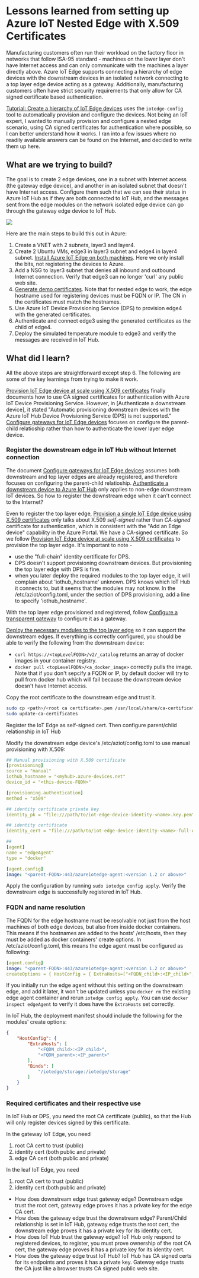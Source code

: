 # Lessons learned from setting up Azure IoT Nested Edge with X.509 Certificates

Manufacturing customers often run their workload on the factory floor in networks that follow ISA-95 standard - machines on the lower layer don't have Internet access and can only communicate with the machines a layer directly above. Azure IoT Edge supports connecting a hierarchy of edge devices with the downstream devices in an isolated network connecting to a top layer edge device acting as a gateway. Additionally, manufacturing customers often have strict security requirements that only allow for CA signed certificate based authentication.

[Tutorial: Create a hierarchy of IoT Edge devices](https://docs.microsoft.com/en-us/azure/iot-edge/tutorial-nested-iot-edge?view=iotedge-2020-11) uses the `iotedge-config` tool to automatically provision and configure the devices. Not being an IoT expert, I wanted to manually provision and configure a nested edge scenario, using CA signed certificates for authentication where possible, so I can better understand how it works. I ran into a few issues where no readily available answers can be found on the Internet, and decided to write them up here.

## What are we trying to build?

The goal is to create 2 edge devices, one in a subnet with Internet access (the gateway edge device), and another in an isolated subnet that doesn't have Internet access. Configure them such that we can see their status in Azure IoT Hub as if they are both connected to IoT Hub, and the messages sent from the edge modules on the network isolated edge device can go through the gateway edge device to IoT Hub.

<img src="images/overview.png" />

Here are the main steps to build this out in Azure:

1. Create a VNET with 2 subnets, layer3 and layer4.
2. Create 2 Ubuntu VMs, edge3 in layer3 subnet and edge4 in layer4 subnet. [Install Azure IoT Edge on both machines](https://docs.microsoft.com/en-us/azure/iot-edge/how-to-provision-single-device-linux-symmetric?view=iotedge-2020-11&tabs=azure-portal#install-iot-edge). Here we only install the bits, not registering the devices to Azure.
3. Add a NSG to layer3 subnet that denies all inbound and outbound Internet connection. Verify that edge3 can no longer 'curl' any public web site.
4. [Generate demo certificates](https://docs.microsoft.com/en-us/azure/iot-edge/how-to-create-test-certificates?view=iotedge-2020-11). Note that for nested edge to work, the edge hostname used for registering devices must be FQDN or IP. The CN in the certificates must match the hostnames.
5. Use Azure IoT Device Provisioning Service (DPS) to provision edge4 with the generated certificates.
6. Authenticate and connect edge3 using the generated certificates as the child of edge4.
7. Deploy the simulated temperature module to edge3 and verify the messages are received in IoT Hub.

## What did I learn?

All the above steps are straightforward except step 6. The following are some of the key learnings from trying to make it work.

[Provision IoT Edge device at scale using X.509 certificates](https://docs.microsoft.com/en-us/azure/iot-edge/how-to-provision-devices-at-scale-linux-x509?view=iotedge-2020-11&tabs=individual-enrollment) finally documents how to use CA signed certificates for authentication with Azure IoT Device Provisioning Service. However, in [Authenticate a downstream device], it stated "Automatic provisioning downstream devices with the Azure IoT Hub Device Provisioning Service (DPS) is not supported."
[Configure gateways for IoT Edge devices](https://docs.microsoft.com/en-us/azure/iot-edge/how-to-connect-downstream-iot-edge-device?view=iotedge-2020-11&tabs=azure-portal) focuses on configure the parent-child relatioship rather than how to authenticate the lower layer edge device.

### Register the downstream edge in IoT Hub without Internet connection

The document [Configure gateways for IoT Edge devices](https://docs.microsoft.com/en-us/azure/iot-edge/how-to-connect-downstream-iot-edge-device?view=iotedge-2020-11&tabs=azure-portal) assumes both downstream and top layer edges are already registered, and therefore focuses on configuring the parent-child relatioship. [Authenticate a downstream device to Azure IoT Hub](https://docs.microsoft.com/en-us/azure/iot-edge/how-to-authenticate-downstream-device?view=iotedge-2020-11) only applies to non-edge downstream IoT devices. So how to register the downstream edge when it can't connect to the Internet?

Even to register the top layer edge, [Provision a single IoT Edge device using X.509 certificates](https://docs.microsoft.com/en-us/azure/iot-edge/how-to-provision-single-device-linux-x509?view=iotedge-2020-11&tabs=azure-portal) only talks about X.509 _self-signed_ rather than _CA-signed_ certificate for authentication, which is consistent with the "Add an Edge device" capability in the Azure Portal. We have a CA-signed certificate. So we follow [Provision IoT Edge device at scale using X.509 certificates](https://docs.microsoft.com/en-us/azure/iot-edge/how-to-provision-devices-at-scale-linux-x509?view=iotedge-2020-11&tabs=individual-enrollment) to provision the top layer edge. It's important to note -

* use the "full-chain" identity certificate for DPS.
* DPS doesn't support provisioning downstream devices. But provisioning the top layer edge with DPS is fine.
* when you later deploy the required modules to the top layer edge, it will complain about 'iothub_hostname' unknown. DPS knows which IoT Hub it connects to, but it seems that the modules may not know. In the /etc/aziot/config.toml, under the section of DPS provisioning, add a line to specify 'iothub_hostname'.

With the top layer edge provisioned and registered, follow [Configure a transparent gateway](https://docs.microsoft.com/en-us/azure/iot-edge/how-to-create-transparent-gateway?view=iotedge-2020-11) to configure it as a gateway.

[Deploy the necessary modules to the top layer edge](https://docs.microsoft.com/en-us/azure/iot-edge/how-to-connect-downstream-iot-edge-device?view=iotedge-2020-11&tabs=azure-portal#deploy-modules-to-top-layer-devices) so it can support the downstream edges. If everything is correctly configured, you should be able to verify the following from the downstream device:

* `curl https://<topLevelFQDN>/v2/_catalog` returns an array of docker images in your container registry.
* `docker pull <topLevelFQDN>/<a_docker_image>` correctly pulls the image. Note that if you don't sepcify a FQDN or IP, by default docker will try to pull from docker hub which will fail because the downstream device doesn't have Internet access.

Copy the root certificate to the downstream edge and trust it.

```bash
sudo cp <path>/<root ca certificate>.pem /usr/local/share/ca-certificates/<root ca certificate>.pem.crt
sudo update-ca-certificates
```

Register the IoT Edge as self-signed cert. Then configure parent/child relationship in IoT Hub

Modify the downstream edge device's /etc/aziot/config.toml to use manual provisioning with X.509:

```yaml
## Manual provisioning with X.509 certificate
[provisioning]
source = "manual"
iothub_hostname = "<myhub>.azure-devices.net"
device_id = "<this-device-FQDN>"

[provisioning.authentication]
method = "x509"

## identity certificate private key
identity_pk = "file:///path/to/iot-edge-device-identity-<name>.key.pem"

## identity certificate
identity_cert = "file:///path/to/iot-edge-device-identity-<name>-full-chain.cert.pem"

##
[agent]
name = "edgeAgent"
type = "docker"

[agent.config]
image: "<parent-FQDN>:443/azureiotedge-agent:<version 1.2 or above>"
```

Apply the configuration by running `sudo iotedge config apply`. Verify the downstream edge is successfully registered in IoT Hub.

### FQDN and name resolution

The FQDN for the edge hostname must be resolvable not just from the host machines of both edge devices, but also from inside docker containers. This means if the hostnames are added to the hosts' /etc/hosts, then they must be added as docker containers' create options. In /etc/aziot/config.toml, this means the edge agent must be configured as following:

```yaml
[agent.config]
image: "<parent-FQDN>:443/azureiotedge-agent:<version 1.2 or above>"
createOptions = { HostConfig = { ExtraHosts=["<FQDN_child>:<IP_child>", "<FQDN_parent>:<IP_parent>"], Binds = ["/iotedge/storage:/iotedge/storage"] } }
```

If you initially run the edge agent without this setting on the downstream edge, and add it later, it won't be updated unless you `docker rm` the existing edge agent container and rerun `iotedge config apply`. You can use `docker inspect edgeAgent` to verify it does have the `ExtraHosts` set correctly.

In IoT Hub, the deployment manifest should include the following for the modules' create options:

```json
{
    "HostConfig": {
        "ExtraHosts": [
            "<FQDN_child>:<IP_child>",
            "<FQDN_parent>:<IP_parent>"
        ],
        "Binds": [
            "/iotedge/storage:/iotedge/storage"
        ]
    }
}
```

### Required certificates and their respective use

In IoT Hub or DPS, you need the root CA certificate (public), so that the Hub will only register devices signed by this certificate.

In the gateway IoT Edge, you need

1. root CA cert to trust (public)
2. identity cert (both public and private)
3. edge CA cert (both public and private)

In the leaf IoT Edge, you need

1. root CA cert to trust (public)
2. identity cert (both public and private)

* How does downstream edge trust gateway edge? Downstream edge trust the root cert, gateway edge proves it has a private key for the edge CA cert.
* How does the gateway edge trust the downstream edge? Parent/Child relationship is set in IoT Hub, gateway edge trusts the root cert, the downstream edge proves it has a private key for its identity cert.
* How does IoT Hub trust the gateway edge? IoT Hub only respond to registered devices, to register, you must prove ownership of the root CA cert, the gateway edge proves it has a private key for its identity cert.
* How does the gateway edge trust IoT Hub? IoT Hub has CA signed certs for its endpoints and proves it has a private key. Gateway edge trusts the CA just like a browser trusts CA signed public web site.
